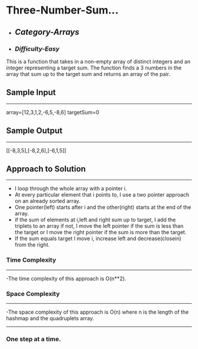 # Three-Number-Sum...

- ## **_Category-Arrays_**
- ### **_Difficulty-Easy_**

This is a function that takes in a non-empty array of distinct integers and an integer representing a target sum. The function finds a 3 numbers in the array that sum up to the target sum and returns an array of the pair.

## Sample Input

---

array=[12,3,1,2,-6,5,-8,6]
targetSum=0

## Sample Output

---

[[-8,3,5],[-8,2,6],[-6,1,5]]

## Approach to Solution

---

- I loop through the whole array with a pointer i.
- At every particular element that i points to, I use a two pointer approach on an already sorted array.
- One pointer(left) starts after i and the other(right) starts at the end of the array.
- if the sum of elements at i,left and right sum up to target, I add the triplets to an array if not, I move the left pointer if the sum is less than the target or I move the right pointer if the sum is more than the target.
- If the sum equals target I move i, increase left and decrease(closein) from the right.

### Time Complexity

---

-The time complexity of this approach is O(n\*\*2).

### Space Complexity

---

-The space complexity of this approach is O(n)
where n is the length of the hashmap and the quadruplets array.

---

### One step at a time.
